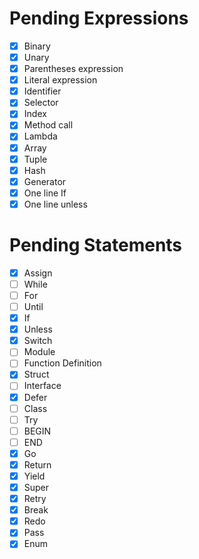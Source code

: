 # Pending Expressions

- [X] Binary
- [X] Unary
- [X] Parentheses expression
- [X] Literal expression
- [X] Identifier
- [X] Selector
- [X] Index
- [X] Method call
- [X] Lambda
- [X] Array
- [X] Tuple
- [X] Hash
- [X] Generator
- [X] One line If
- [X] One line unless

# Pending Statements

- [X] Assign
- [ ] While
- [ ] For
- [ ] Until
- [X] If
- [X] Unless
- [X] Switch
- [ ] Module
- [ ] Function Definition
- [X] Struct
- [ ] Interface
- [X] Defer
- [ ] Class
- [ ] Try
- [ ] BEGIN
- [ ] END
- [X] Go
- [X] Return
- [X] Yield
- [X] Super
- [X] Retry
- [X] Break
- [X] Redo
- [X] Pass
- [X] Enum